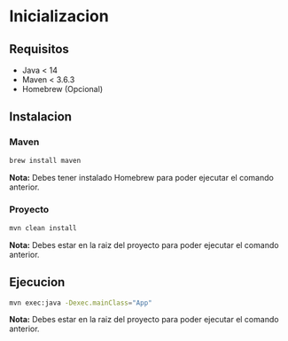 # Inicializacion

## Requisitos
- Java < 14
- Maven < 3.6.3
- Homebrew (Opcional)


## Instalacion

### Maven

```bash
brew install maven
```

**Nota:** Debes tener instalado Homebrew para poder ejecutar el comando anterior.

### Proyecto

```bash
mvn clean install
```

**Nota:** Debes estar en la raiz del proyecto para poder ejecutar el comando anterior.


## Ejecucion

```bash
mvn exec:java -Dexec.mainClass="App"
```

**Nota:** Debes estar en la raiz del proyecto para poder ejecutar el comando anterior.





